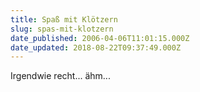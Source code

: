 ```yaml
---
title: Spaß mit Klötzern
slug: spas-mit-klotzern
date_published: 2006-04-06T11:01:15.000Z
date_updated: 2018-08-22T09:37:49.000Z
---
```


Irgendwie recht... ähm... 
